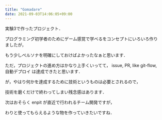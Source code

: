 ```yaml
---
title: "Gomadare"
date: 2021-09-03T14:06:05+09:00
---
```



実験3で作ったプロジェクト．

プログラミング初学者のためにゲーム感覚で学べるをコンセプトにいろいろ作りましたが，

もう少しペルソナを明確にしておけばよかったなぁと思います．

ただ，プロジェクトの進め方はかなり上手くいってて， issue, PR, like git-flow, 自動デプロイ は達成できたと思います．

が，やはり何かを達成するために技術というものは必要とされるので，

技術を磨くだけで終わってしまい残念感はあります．

次はおそらく enpit が直近で行われるチーム開発ですが，

わりと使ってもらえるような物を作っていきたいですね．